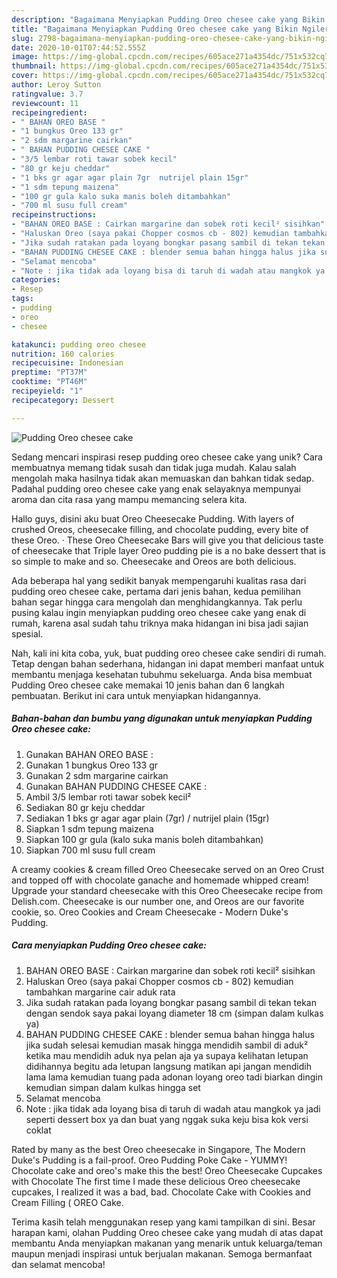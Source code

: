 ```yaml
---
description: "Bagaimana Menyiapkan Pudding Oreo chesee cake yang Bikin Ngiler"
title: "Bagaimana Menyiapkan Pudding Oreo chesee cake yang Bikin Ngiler"
slug: 2798-bagaimana-menyiapkan-pudding-oreo-chesee-cake-yang-bikin-ngiler
date: 2020-10-01T07:44:52.555Z
image: https://img-global.cpcdn.com/recipes/605ace271a4354dc/751x532cq70/pudding-oreo-chesee-cake-foto-resep-utama.jpg
thumbnail: https://img-global.cpcdn.com/recipes/605ace271a4354dc/751x532cq70/pudding-oreo-chesee-cake-foto-resep-utama.jpg
cover: https://img-global.cpcdn.com/recipes/605ace271a4354dc/751x532cq70/pudding-oreo-chesee-cake-foto-resep-utama.jpg
author: Leroy Sutton
ratingvalue: 3.7
reviewcount: 11
recipeingredient:
- " BAHAN OREO BASE "
- "1 bungkus Oreo 133 gr"
- "2 sdm margarine cairkan"
- " BAHAN PUDDING CHESEE CAKE "
- "3/5 lembar roti tawar sobek kecil"
- "80 gr keju cheddar"
- "1 bks gr agar agar plain 7gr  nutrijel plain 15gr"
- "1 sdm tepung maizena"
- "100 gr gula kalo suka manis boleh ditambahkan"
- "700 ml susu full cream"
recipeinstructions:
- "BAHAN OREO BASE : Cairkan margarine dan sobek roti kecil² sisihkan"
- "Haluskan Oreo (saya pakai Chopper cosmos cb - 802) kemudian tambahkan margarine cair aduk rata"
- "Jika sudah ratakan pada loyang bongkar pasang sambil di tekan tekan dengan sendok saya pakai loyang diameter 18 cm (simpan dalam kulkas ya)"
- "BAHAN PUDDING CHESEE CAKE : blender semua bahan hingga halus jika sudah selesai kemudian masak hingga mendidih sambil di aduk² ketika mau mendidih aduk nya pelan aja ya supaya kelihatan letupan didihannya begitu ada letupan langsung matikan api jangan mendidih lama lama kemudian tuang pada adonan loyang oreo tadi biarkan dingin kemudian simpan dalam kulkas hingga set"
- "Selamat mencoba"
- "Note : jika tidak ada loyang bisa di taruh di wadah atau mangkok ya jadi seperti dessert box ya dan buat yang nggak suka keju bisa kok versi coklat"
categories:
- Resep
tags:
- pudding
- oreo
- chesee

katakunci: pudding oreo chesee 
nutrition: 160 calories
recipecuisine: Indonesian
preptime: "PT37M"
cooktime: "PT46M"
recipeyield: "1"
recipecategory: Dessert

---
```



![Pudding Oreo chesee cake](https://img-global.cpcdn.com/recipes/605ace271a4354dc/751x532cq70/pudding-oreo-chesee-cake-foto-resep-utama.jpg)

Sedang mencari inspirasi resep pudding oreo chesee cake yang unik? Cara membuatnya memang tidak susah dan tidak juga mudah. Kalau salah mengolah maka hasilnya tidak akan memuaskan dan bahkan tidak sedap. Padahal pudding oreo chesee cake yang enak selayaknya mempunyai aroma dan cita rasa yang mampu memancing selera kita.

Hallo guys, disini aku buat Oreo Cheesecake Pudding. With layers of crushed Oreos, cheesecake filling, and chocolate pudding, every bite of these Oreo. · These Oreo Cheesecake Bars will give you that delicious taste of cheesecake that Triple layer Oreo pudding pie is a no bake dessert that is so simple to make and so. Cheesecake and Oreos are both delicious.

Ada beberapa hal yang sedikit banyak mempengaruhi kualitas rasa dari pudding oreo chesee cake, pertama dari jenis bahan, kedua pemilihan bahan segar hingga cara mengolah dan menghidangkannya. Tak perlu pusing kalau ingin menyiapkan pudding oreo chesee cake yang enak di rumah, karena asal sudah tahu triknya maka hidangan ini bisa jadi sajian spesial.


Nah, kali ini kita coba, yuk, buat pudding oreo chesee cake sendiri di rumah. Tetap dengan bahan sederhana, hidangan ini dapat memberi manfaat untuk membantu menjaga kesehatan tubuhmu sekeluarga. Anda bisa membuat Pudding Oreo chesee cake memakai 10 jenis bahan dan 6 langkah pembuatan. Berikut ini cara untuk menyiapkan hidangannya.

<!--inarticleads1-->

##### Bahan-bahan dan bumbu yang digunakan untuk menyiapkan Pudding Oreo chesee cake:

1. Gunakan  BAHAN OREO BASE :
1. Gunakan 1 bungkus Oreo 133 gr
1. Gunakan 2 sdm margarine cairkan
1. Gunakan  BAHAN PUDDING CHESEE CAKE :
1. Ambil 3/5 lembar roti tawar sobek kecil²
1. Sediakan 80 gr keju cheddar
1. Sediakan 1 bks gr agar agar plain (7gr) / nutrijel plain (15gr)
1. Siapkan 1 sdm tepung maizena
1. Siapkan 100 gr gula (kalo suka manis boleh ditambahkan)
1. Siapkan 700 ml susu full cream


A creamy cookies &amp; cream filled Oreo Cheesecake served on an Oreo Crust and topped off with chocolate ganache and homemade whipped cream! Upgrade your standard cheesecake with this Oreo Cheesecake recipe from Delish.com. Cheesecake is our number one, and Oreos are our favorite cookie, so. Oreo Cookies and Cream Cheesecake - Modern Duke&#39;s Pudding. 

<!--inarticleads2-->

##### Cara menyiapkan Pudding Oreo chesee cake:

1. BAHAN OREO BASE : Cairkan margarine dan sobek roti kecil² sisihkan
1. Haluskan Oreo (saya pakai Chopper cosmos cb - 802) kemudian tambahkan margarine cair aduk rata
1. Jika sudah ratakan pada loyang bongkar pasang sambil di tekan tekan dengan sendok saya pakai loyang diameter 18 cm (simpan dalam kulkas ya)
1. BAHAN PUDDING CHESEE CAKE : blender semua bahan hingga halus jika sudah selesai kemudian masak hingga mendidih sambil di aduk² ketika mau mendidih aduk nya pelan aja ya supaya kelihatan letupan didihannya begitu ada letupan langsung matikan api jangan mendidih lama lama kemudian tuang pada adonan loyang oreo tadi biarkan dingin kemudian simpan dalam kulkas hingga set
1. Selamat mencoba
1. Note : jika tidak ada loyang bisa di taruh di wadah atau mangkok ya jadi seperti dessert box ya dan buat yang nggak suka keju bisa kok versi coklat


Rated by many as the best Oreo cheesecake in Singapore, The Modern Duke&#39;s Pudding is a fail-proof. Oreo Pudding Poke Cake - YUMMY! Chocolate cake and oreo&#39;s make this the best! Oreo Cheesecake Cupcakes with Chocolate The first time I made these delicious Oreo cheesecake cupcakes, I realized it was a bad, bad. Chocolate Cake with Cookies and Cream Filling ( OREO Cake. 

Terima kasih telah menggunakan resep yang kami tampilkan di sini. Besar harapan kami, olahan Pudding Oreo chesee cake yang mudah di atas dapat membantu Anda menyiapkan makanan yang menarik untuk keluarga/teman maupun menjadi inspirasi untuk berjualan makanan. Semoga bermanfaat dan selamat mencoba!
